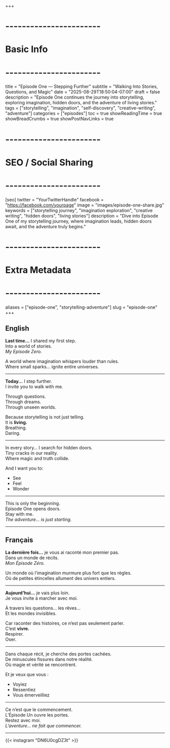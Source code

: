 +++
# -----------------------
# Basic Info
# -----------------------
title = "Episode One — Stepping Further"
subtitle = "Walking Into Stories, Questions, and Magic"
date = "2025-08-29T18:50:04-07:00"
draft = false
description = "Episode One continues the journey into storytelling, exploring imagination, hidden doors, and the adventure of living stories."
tags = ["storytelling", "imagination", "self-discovery", "creative-writing", "adventure"]
categories = ["episodes"]
toc = true
showReadingTime = true
showBreadCrumbs = true
showPostNavLinks = true

# -----------------------
# SEO / Social Sharing
# -----------------------
[seo]
twitter = "YourTwitterHandle"
facebook = "https://facebook.com/yourpage"
image = "images/episode-one-share.jpg"
keywords = ["storytelling journey", "imagination exploration", "creative writing", "hidden doors", "living stories"]
description = "Dive into Episode One of my storytelling journey, where imagination leads, hidden doors await, and the adventure truly begins."

# -----------------------
# Extra Metadata
# -----------------------
aliases = ["episode-one", "storytelling-adventure"]
slug = "episode-one"
+++

## English

**Last time…** I shared my first step.  
Into a world of stories.  
*My Episode Zero.*

A world where imagination whispers louder than rules.  
Where small sparks… ignite entire universes.

---

**Today…** I step further.  
I invite you to walk with me.

Through questions.  
Through dreams.  
Through unseen worlds.

Because storytelling is not just telling.  
It is **living.**  
Breathing.  
Daring.

---

In every story… I search for hidden doors.  
Tiny cracks in our reality.  
Where magic and truth collide.

And I want you to:  
- See  
- Feel  
- Wonder

---

This is only the beginning.  
Episode One opens doors.  
Stay with me.  
*The adventure… is just starting.*

---

## Français

**La dernière fois…** je vous ai raconté mon premier pas.  
Dans un monde de récits.  
*Mon Épisode Zéro.*

Un monde où l’imagination murmure plus fort que les règles.  
Où de petites étincelles allument des univers entiers.

---

**Aujourd’hui…** je vais plus loin.  
Je vous invite à marcher avec moi.

À travers les questions… les rêves…  
Et les mondes invisibles.

Car raconter des histoires, ce n’est pas seulement parler.  
C’est **vivre.**  
Respirer.  
Oser.

---

Dans chaque récit, je cherche des portes cachées.  
De minuscules fissures dans notre réalité.  
Où magie et vérité se rencontrent.

Et je veux que vous :  
- Voyiez  
- Ressentiez  
- Vous émerveilliez

---

Ce n’est que le commencement.  
L’Épisode Un ouvre les portes.  
Restez avec moi.  
*L’aventure… ne fait que commencer.*

---

{{< instagram "DN6U0cgDZ3t" >}}
